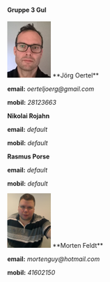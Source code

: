 
#### Gruppe 3 Gul


<img src="joerg.jpg" width="100"/>  
**Jörg Oertel**

**email:** _oerteljoerg@gmail.com_

**mobil:**  _28123663_

**Nikolai Rojahn**

**email:** _default_

**mobil:**  _default_

**Rasmus Porse**

**email:** _default_

**mobil:**  _default_

<img src="morten.jpg" width="100"/>
**Morten Feldt**

**email:** _mortenguy@hotmail.com_

**mobil:**  _41602150_

